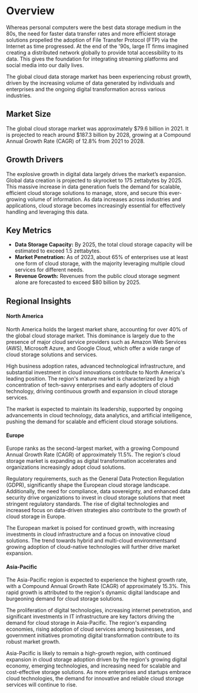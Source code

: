 # Overview

Whereas personal computers were the best data storage medium in the 80s, the need for faster data transfer rates and more efficient storage solutions propelled the adoption of File Transfer Protocol (FTP) via the Internet as time progressed. At the end of the '90s, large IT firms imagined creating a distributed network globally to provide total accessibility to its data. This gives the foundation for integrating streaming platforms and social media into our daily lives.

The global cloud data storage market has been experiencing robust growth, driven by the increasing volume of data generated by individuals and enterprises and the ongoing digital transformation across various industries.

## **Market Size**

The global cloud storage market was approximately $79.6 billion in 2021. It is projected to reach around $187.3 billion by 2028, growing at a Compound Annual Growth Rate (CAGR) of 12.8% from 2021 to 2028.

## **Growth Drivers**

The explosive growth in digital data largely drives the market’s expansion. Global data creation is projected to skyrocket to 175 zettabytes by 2025. This massive increase in data generation fuels the demand for scalable, efficient cloud storage solutions to manage, store, and secure this ever-growing volume of information. As data increases across industries and applications, cloud storage becomes increasingly essential for effectively handling and leveraging this data.

## **Key Metrics**

* **Data Storage Capacity:** By 2025, the total cloud storage capacity will be estimated to exceed 1.5 zettabytes.
* **Market Penetration:** As of 2023, about 65% of enterprises use at least one form of cloud storage, with the majority leveraging multiple cloud services for different needs.
* **Revenue Growth:** Revenues from the public cloud storage segment alone are forecasted to exceed $80 billion by 2025.

## **Regional Insights**

#### **North America**

North America holds the largest market share, accounting for over 40% of the global cloud storage market. This dominance is largely due to the presence of major cloud service providers such as Amazon Web Services (AWS), Microsoft Azure, and Google Cloud, which offer a wide range of cloud storage solutions and services.

High business adoption rates, advanced technological infrastructure, and substantial investment in cloud innovations contribute to North America's leading position. The region's mature market is characterized by a high concentration of tech-savvy enterprises and early adopters of cloud technology, driving continuous growth and expansion in cloud storage services.

The market is expected to maintain its leadership, supported by ongoing advancements in cloud technology, data analytics, and artificial intelligence, pushing the demand for scalable and efficient cloud storage solutions.

#### **Europe**

Europe ranks as the second-largest market, with a growing Compound Annual Growth Rate (CAGR) of approximately 11.5%. The region's cloud storage market is expanding as digital transformation accelerates and organizations increasingly adopt cloud solutions.

Regulatory requirements, such as the General Data Protection Regulation (GDPR), significantly shape the European cloud storage landscape. Additionally, the need for compliance, data sovereignty, and enhanced data security drive organizations to invest in cloud storage solutions that meet stringent regulatory standards. The rise of digital technologies and increased focus on data-driven strategies also contribute to the growth of cloud storage in Europe.

The European market is poised for continued growth, with increasing investments in cloud infrastructure and a focus on innovative cloud solutions. The trend towards hybrid and multi-cloud environmentsand growing adoption of cloud-native technologies will further drive market expansion.

#### **Asia-Pacific**

The Asia-Pacific region is expected to experience the highest growth rate, with a Compound Annual Growth Rate (CAGR) of approximately 15.3%. This rapid growth is attributed to the region's dynamic digital landscape and burgeoning demand for cloud storage solutions.

The proliferation of digital technologies, increasing internet penetration, and significant investments in IT infrastructure are key factors driving the demand for cloud storage in Asia-Pacific. The region's expanding economies, rising adoption of cloud services among businesses, and government initiatives promoting digital transformation contribute to its robust market growth.

Asia-Pacific is likely to remain a high-growth region, with continued expansion in cloud storage adoption driven by the region's growing digital economy, emerging technologies, and increasing need for scalable and cost-effective storage solutions. As more enterprises and startups embrace cloud technologies, the demand for innovative and reliable cloud storage services will continue to rise.

##
